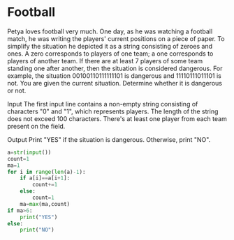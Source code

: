 # Football
Petya loves football very much. One day, as he was watching a football match, he was writing the players' current positions on a piece of paper. To simplify the situation he depicted it as a string consisting of zeroes and ones. A zero corresponds to players of one team; a one corresponds to players of another team. If there are at least 7 players of some team standing one after another, then the situation is considered dangerous. For example, the situation 00100110111111101 is dangerous and 11110111011101 is not. You are given the current situation. Determine whether it is dangerous or not.

Input
The first input line contains a non-empty string consisting of characters "0" and "1", which represents players. The length of the string does not exceed 100 characters. There's at least one player from each team present on the field.

Output
Print "YES" if the situation is dangerous. Otherwise, print "NO".
```python
a=str(input())
count=1
ma=1
for i in range(len(a)-1):
    if a[i]==a[i+1]:
        count+=1
    else:
        count=1
    ma=max(ma,count)
if ma>6:
    print("YES")
else:
    print("NO")
```
